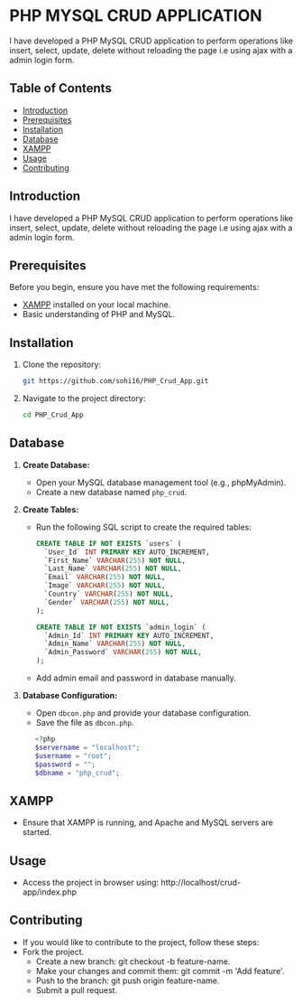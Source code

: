 # PHP MYSQL CRUD APPLICATION
I have developed a PHP MySQL CRUD application to perform operations like insert, select, update, delete without reloading the page i.e using ajax with a admin login form.

## Table of Contents

- [Introduction](#introduction)
- [Prerequisites](#prerequisites)
- [Installation](#installation)
- [Database](#database)
- [XAMPP](#xampp)
- [Usage](#usage)
- [Contributing](#contributing)

## Introduction

I have developed a PHP MySQL CRUD application to perform operations like insert, select, update, delete without reloading the page i.e using ajax with a admin login form.

## Prerequisites

Before you begin, ensure you have met the following requirements:

- [XAMPP](https://www.apachefriends.org/index.html) installed on your local machine.
- Basic understanding of PHP and MySQL.

## Installation

1. Clone the repository:

   ```bash
   git https://github.com/sohi16/PHP_Crud_App.git
   
2. Navigate to the project directory:

   ```bash
   cd PHP_Crud_App
   
## Database

1. **Create Database:**

   - Open your MySQL database management tool (e.g., phpMyAdmin).
   - Create a new database named `php_crud`.

2. **Create Tables:**

   - Run the following SQL script to create the required tables:

     ```sql
     CREATE TABLE IF NOT EXISTS `users` (
       `User_Id` INT PRIMARY KEY AUTO_INCREMENT,
       `First_Name` VARCHAR(255) NOT NULL,
       `Last_Name` VARCHAR(255) NOT NULL,
       `Email` VARCHAR(255) NOT NULL,
       `Image` VARCHAR(255) NOT NULL,
       `Country` VARCHAR(255) NOT NULL,
       `Gender` VARCHAR(255) NOT NULL,
     );

     CREATE TABLE IF NOT EXISTS `admin_login` (
       `Admin_Id` INT PRIMARY KEY AUTO_INCREMENT,
       `Admin_Name` VARCHAR(255) NOT NULL,
       `Admin_Password` VARCHAR(255) NOT NULL,
     );
     
     ```
   - Add admin email and password in database manually.
     
3. **Database Configuration:**

   - Open `dbcon.php` and provide your database configuration.
   - Save the file as `dbcon.php`.

   ```php
      <?php
      $servername = "localhost";
      $username = "root";
      $password = "";
      $dbname = "php_crud";

## XAMPP

   - Ensure that XAMPP is running, and Apache and MySQL servers are started.

## Usage

   - Access the project in browser using:
     http://localhost/crud-app/index.php 

## Contributing

   - If you would like to contribute to the project, follow these steps:
   - Fork the project.
      - Create a new branch: git checkout -b feature-name.
      - Make your changes and commit them: git commit -m 'Add feature'.
      - Push to the branch: git push origin feature-name.
      - Submit a pull request.



